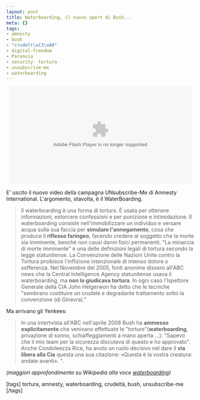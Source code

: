 ```yaml
--- 
layout: post
title: Waterboarding, il nuovo sport di Bush...
meta: {}
tags: 
- amnesty
- bush
- "crudelt\xC3\xA0"
- digital-freedom
- Paranoia
- security- tortura
- unsubscrive-me
- waterboarding
---
```

<center>
<object type="application/x-shockwave-flash" data="http://unsubscribe-me.org/films/blipesque-sof-480.swf" width="490" height="260" allowfullscreen="true" id="showplayer"><param name="movie" value="http://unsubscribe-me.org/films/blipesque-sof-480.swf" /><param name="quality" value="best" /><param name="bgcolor" value="#000000" /><embed src="http://unsubscribe-me.org/films/blipesque-sof-480.swf" quality="best" width="490" height="260" bgcolor="#000000" name="showplayer" type="application/x-shockwave-flash"></embed></object>  
</center>
  
E' uscito il nuovo video della campagna UNsubscribe-Me di Amnesty International. L'argomento, stavolta, è il WaterBoarding.  
  
> Il waterboarding è una forma di tortura.
> È usata per ottenere informazioni, estorcere confessioni e per punizione e intimidazione. Il waterboarding consiste nell'immobilizzare un individuo e versare acqua sulla sua faccia per **simulare l'annegamento**, cosa che produce il **riflesso faringeo**, facendo credere al soggetto che la morte sia imminente, benché non causi danni fisici permanenti. "La minaccia di morte imminente" è una delle definizioni legali di tortura secondo la legge statunitense.
> La Convenzione delle Nazioni Unite contro la Tortura proibisce l'inflizione intenzionale di intenso dolore o sofferenza. Nel Novembre del 2005, fonti anonime dissero all'ABC news che la Central Intelligence Agency statunitense usava il waterboarding, ma **non lo giudicava tortura**.
> In ogni caso l'Ispettore Generale della CIA John Helgerwon ha detto che le tecniche "sembrano costituire un crudele e degradante trattamento sotto la convenzione (di Ginevra)."  
  
Ma arrivano gli Yenkees:  
  
> In una intertvista all'ABC nell'aprile 2008 Bush ha **ammesso esplicitamente** che venivano effettuate le "torture"(**waterboarding**, privazione di sonno, schiaffeggiamenti a mano aperta ...): "Sapevo che il mio team per la sicurezza discuteva di questo e ho approvato". Anche Condoleezza Rice, ha avuto un ruolo decisivo nel dare il **via libera alla Cia** questa una sua citazione: «Questa è la vostra creatura: andate avanti». ".  
  
*(maggiori approfondimento su Wikipedia alla voce [waterboarding](http://it.wikipedia.org/wiki/Waterboarding))*  
  
[tags]  tortura, amnesty, waterboarding, crudeltà, bush, unsubscribe-me  [/tags] 

